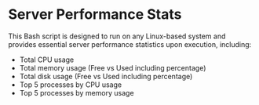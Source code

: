 # Server Performance Stats
This Bash script is designed to run on any Linux-based system and provides essential server performance statistics upon execution, including:

- Total CPU usage
- Total memory usage (Free vs Used including percentage)
- Total disk usage (Free vs Used including percentage)
- Top 5 processes by CPU usage
- Top 5 processes by memory usage
